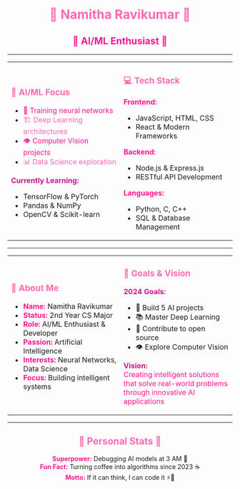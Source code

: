 <div align="center">

# <span style="color: #FF69B4;">🌸 **Namitha Ravikumar** 🌸</span>
## <span style="color: #FF1493;">🧠 AI/ML Enthusiast 🤖</span>

</div>

---

<table>
<tr>
<td width="50%">

### <span style="color: #FF69B4;">🧠 AI/ML Focus</span>
- <span style="color: #FF1493;">🔬 Training neural networks</span>
- <span style="color: #FF69B4;">🏗️ Deep Learning architectures</span>
- <span style="color: #FF1493;">👁️ Computer Vision projects</span>
- <span style="color: #FF69B4;">📊 Data Science exploration</span>

**<span style="color: #C71585;">Currently Learning:</span>**
- TensorFlow & PyTorch
- Pandas & NumPy  
- OpenCV & Scikit-learn

</td>
<td width="50%">

### <span style="color: #FF69B4;">💻 Tech Stack</span>

**<span style="color: #FF1493;">Frontend:</span>**
- JavaScript, HTML, CSS
- React & Modern Frameworks

**<span style="color: #FF1493;">Backend:</span>**
- Node.js & Express.js
- RESTful API Development

**<span style="color: #FF1493;">Languages:</span>**
- Python, C, C++
- SQL & Database Management

</td>
</tr>
</table>

---

<table>
<tr>
<td width="50%">

### <span style="color: #FF69B4;">🌟 About Me</span>
- **<span style="color: #FF1493;">Name:</span>** Namitha Ravikumar
- **<span style="color: #FF1493;">Status:</span>** 2nd Year CS Major  
- **<span style="color: #FF1493;">Role:</span>** AI/ML Enthusiast & Developer
- **<span style="color: #FF1493;">Passion:</span>** Artificial Intelligence
- **<span style="color: #FF1493;">Interests:</span>** Neural Networks, Data Science
- **<span style="color: #FF1493;">Focus:</span>** Building intelligent systems

</td>
<td width="50%">

### <span style="color: #FF69B4;">🚀 Goals & Vision</span>

**<span style="color: #C71585;">2024 Goals:</span>**
- 🎯 Build 5 AI projects
- 📚 Master Deep Learning  
- 🤝 Contribute to open source
- 👁️ Explore Computer Vision

**<span style="color: #C71585;">Vision:</span>**  
<span style="color: #FF1493;">Creating intelligent solutions that solve real-world problems through innovative AI applications</span>

</td>
</tr>
</table>

---

<div align="center">

## <span style="color: #FF69B4;">💖 Personal Stats 💖</span>

<span style="color: #FF1493;">**Superpower:**</span> Debugging AI models at 3 AM 🌙  
<span style="color: #FF1493;">**Fun Fact:**</span> Turning coffee into algorithms since 2023 ☕  
<span style="color: #FF1493;">**Motto:**</span> If it can think, I can code it ⚡🧠  

</div>
